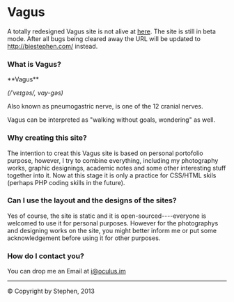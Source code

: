 Vagus
===


A totally redesigned Vagus site is not alive at <a href="http://beta.biestephen.com/">here</a>. The site is still in beta mode. After all bugs being cleared away the URL will be updated to http://biestephen.com/ instead.


### What is Vagus?

<quote>
  **Vagus**
  
  *(/ˈveɪɡəs/, vay-gəs)*
  
  Also known as pneumogastric nerve, is one of the 12 cranial nerves. 
</quote>

Vagus can be interpreted as "walking without goals, wondering" as well.

### Why creating this site?

The intention to creat this Vagus site is based on personal portofolio purpose, however, I try to combine everything, including my photography works, graphic designings, academic notes and some other interesting stuff together into it. Now at this stage it is only a practice for CSS/HTML skils (perhaps PHP coding skills in the future).

### Can I use the layout and the designs of the sites?

Yes of course, the site is static and it is open-sourced----everyone is welcomed to use it for personal purposes. However for the photographys and designing works on the site, you might better inform me or put some acknowledgement before using it for other purposes.

### How do I contact you?

You can drop me an Email at <a href="mailto:i@oculus.im">i@oculus.im</a> 

***

&copy; Copyright by Stephen, 2013
